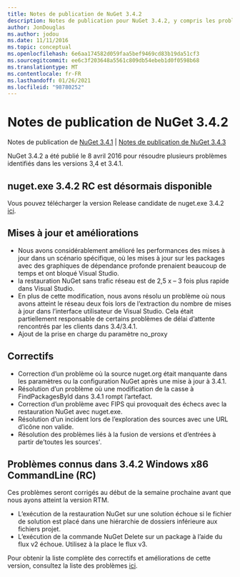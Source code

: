 ```yaml
---
title: Notes de publication de NuGet 3.4.2
description: Notes de publication pour NuGet 3.4.2, y compris les problèmes connus, les correctifs de bogues, les fonctionnalités ajoutées et DCR.
author: JonDouglas
ms.author: jodou
ms.date: 11/11/2016
ms.topic: conceptual
ms.openlocfilehash: 6e6aa174582d059faa5bef9469cd83b19da51cf3
ms.sourcegitcommit: ee6c3f203648a5561c809db54ebeb1d0f0598b68
ms.translationtype: MT
ms.contentlocale: fr-FR
ms.lasthandoff: 01/26/2021
ms.locfileid: "98780252"
---
```

# <a name="nuget-342-release-notes"></a>Notes de publication de NuGet 3.4.2

Notes de publication de [NuGet 3.4.1](../release-notes/nuget-3.4.1.md)  |  [Notes de publication de NuGet 3.4.3](../release-notes/nuget-3.4.3.md)

NuGet 3.4.2 a été publié le 8 avril 2016 pour résoudre plusieurs problèmes identifiés dans les versions 3,4 et 3.4.1.

## <a name="nugetexe-342-rc-is-now-available"></a>nuget.exe 3.4.2 RC est désormais disponible

Vous pouvez télécharger la version Release candidate de nuget.exe 3.4.2 [ici](https://dist.nuget.org/index.html).

## <a name="updates-and-improvements"></a>Mises à jour et améliorations

* Nous avons considérablement amélioré les performances des mises à jour dans un scénario spécifique, où les mises à jour sur les packages avec des graphiques de dépendance profonde prenaient beaucoup de temps et ont bloqué Visual Studio.
* la restauration NuGet sans trafic réseau est de 2,5 x – 3 fois plus rapide dans Visual Studio.
* En plus de cette modification, nous avons résolu un problème où nous avons atteint le réseau deux fois lors de l’extraction du nombre de mises à jour dans l’interface utilisateur de Visual Studio. Cela était partiellement responsable de certains problèmes de délai d’attente rencontrés par les clients dans 3.4/3.4.1.
* Ajout de la prise en charge du paramètre no_proxy

## <a name="fixes"></a>Correctifs

* Correction d’un problème où la source nuget.org était manquante dans les paramètres ou la configuration NuGet après une mise à jour à 3.4.1.
* Résolution d’un problème où une modification de la casse à FindPackagesById dans 3.4.1 rompt l’artefact.
* Correction d’un problème avec FIPS qui provoquait des échecs avec la restauration NuGet avec nuget.exe.
* Résolution d’un incident lors de l’exploration des sources avec une URL d’icône non valide.
* Résolution des problèmes liés à la fusion de versions et d’entrées à partir de’toutes les sources'.

## <a name="known-issues-in-342-windows-x86-commandline-rc"></a>Problèmes connus dans 3.4.2 Windows x86 CommandLine (RC)

Ces problèmes seront corrigés au début de la semaine prochaine avant que nous ayons atteint la version RTM.

*  L’exécution de la restauration NuGet sur une solution échoue si le fichier de solution est placé dans une hiérarchie de dossiers inférieure aux fichiers projet.
*  L’exécution de la commande NuGet Delete sur un package à l’aide du flux v2 échoue. Utilisez à la place le flux v3.


Pour obtenir la liste complète des correctifs et améliorations de cette version, consultez la liste des problèmes [ici](https://github.com/NuGet/Home/issues?utf8=%E2%9C%93&q=is%3Aissue+milestone%3A3.4.2++is%3Aclosed+).